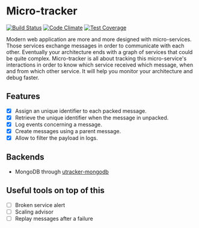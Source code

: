 # Micro-tracker

[![Build Status](https://travis-ci.org/nicoolas25/micro-tracker.svg?branch=development)](https://travis-ci.org/nicoolas25/micro-tracker)
[![Code Climate](https://codeclimate.com/github/nicoolas25/micro-tracker/badges/gpa.svg)](https://codeclimate.com/github/nicoolas25/micro-tracker)
[![Test Coverage](https://codeclimate.com/github/nicoolas25/micro-tracker/badges/coverage.svg)](https://codeclimate.com/github/nicoolas25/micro-tracker)

Modern web application are more and more designed with micro-services. Those services exchange messages in order to communicate with each other. Eventually your architecture ends with a graph of services that could be quite complex. Micro-tracker is all about tracking this micro-service's interactions in order to know which service received which message, when and from which other service. It will help you monitor your architecture and debug faster.

## Features

* [x] Assign an unique identifier to each packed message.
* [x] Retrieve the unique identifier when the message in unpacked.
* [x] Log events concerning a message.
* [x] Create messages using a parent message.
* [x] Allow to filter the payload in logs.

## Backends

* MongoDB through [utracker-mongodb][backend-mongodb]

## Useful tools on top of this

* [ ] Broken service alert
* [ ] Scaling advisor
* [ ] Replay messages after a failure

[backend-mongodb]: https://github.com/nicoolas25/micro-tracker-mongodb
